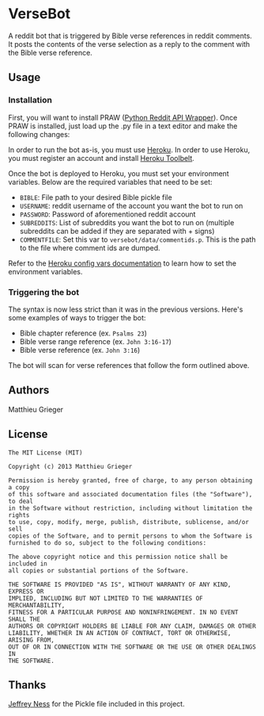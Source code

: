 # VerseBot
A reddit bot that is triggered by Bible verse references in reddit comments. It posts the contents of the verse selection as a reply to the comment with the Bible verse reference.

## Usage
### Installation
First, you will want to install PRAW ([Python Reddit API Wrapper](https://github.com/praw-dev/praw)).
Once PRAW is installed, just load up the .py file in a text editor and make the following changes:

In order to run the bot as-is, you must use [Heroku](https://www.heroku.com/). In order to use Heroku, you must register an account and install [Heroku Toolbelt](https://toolbelt.heroku.com/).

Once the bot is deployed to Heroku, you must set your environment variables. Below are the required variables that need to be set:

* `BIBLE`: File path to your desired Bible pickle file
* `USERNAME`: reddit username of the account you want the bot to run on
* `PASSWORD`: Password of aforementioned reddit account
* `SUBREDDITS`: List of subreddits you want the bot to run on (multiple subreddits can be added if they are separated with + signs)
* `COMMENTFILE`: Set this var to `versebot/data/commentids.p`. This is the path to the file where comment ids are dumped.

Refer to the [Heroku config vars documentation](https://devcenter.heroku.com/articles/config-vars) to learn how to set the environment variables.


### Triggering the bot
The syntax is now less strict than it was in the previous versions. Here's some examples of ways to trigger the bot:
* Bible chapter reference (ex. `Psalms 23`)
* Bible verse range reference (ex. `John 3:16-17`)
* Bible verse reference (ex. `John 3:16`)

The bot will scan for verse references that follow the form outlined above.

## Authors
Matthieu Grieger

## License
	The MIT License (MIT)

	Copyright (c) 2013 Matthieu Grieger

	Permission is hereby granted, free of charge, to any person obtaining a copy
	of this software and associated documentation files (the "Software"), to deal
	in the Software without restriction, including without limitation the rights
	to use, copy, modify, merge, publish, distribute, sublicense, and/or sell
	copies of the Software, and to permit persons to whom the Software is
	furnished to do so, subject to the following conditions:

	The above copyright notice and this permission notice shall be included in
	all copies or substantial portions of the Software.

	THE SOFTWARE IS PROVIDED "AS IS", WITHOUT WARRANTY OF ANY KIND, EXPRESS OR
	IMPLIED, INCLUDING BUT NOT LIMITED TO THE WARRANTIES OF MERCHANTABILITY,
	FITNESS FOR A PARTICULAR PURPOSE AND NONINFRINGEMENT. IN NO EVENT SHALL THE
	AUTHORS OR COPYRIGHT HOLDERS BE LIABLE FOR ANY CLAIM, DAMAGES OR OTHER
	LIABILITY, WHETHER IN AN ACTION OF CONTRACT, TORT OR OTHERWISE, ARISING FROM,
	OUT OF OR IN CONNECTION WITH THE SOFTWARE OR THE USE OR OTHER DEALINGS IN
	THE SOFTWARE.

## Thanks
[Jeffrey Ness](https://github.com/jness) for the Pickle file included in this project.